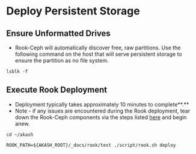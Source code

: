 # Deploy Persistent Storage

## Ensure Unformatted Drives

* Rook-Ceph will automatically discover free, raw partitions.  Use the following command on the host that will serve persistent storage to ensure the partition as no file system.

```
lsblk -f
```

## **Execute Rook Deployment**

* Deployment typically takes approximately 10 minutes to complete**.**
* Note - if any issues are encountered during the Rook deployment, tear down the Rook-Ceph components via the steps listed [here](broken-reference) and begin anew.

```
cd ~/akash

ROOK_PATH=${AKASH_ROOT}/_docs/rook/test ./script/rook.sh deploy
```
